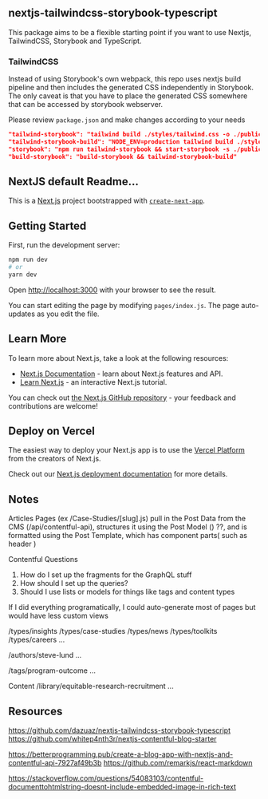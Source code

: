 ## nextjs-tailwindcss-storybook-typescript

This package aims to be a flexible starting point if you want to use Nextjs, TailwindCSS, Storybook and TypeScript.

### TailwindCSS

Instead of using Storybook's own webpack, this repo uses nextjs build pipeline and then includes the generated CSS independently in Storybook.
The only caveat is that you have to place the generated CSS somewhere that can be accessed by storybook webserver.

Please review `package.json` and make changes according to your needs

```json
"tailwind-storybook": "tailwind build ./styles/tailwind.css -o ./public/storybook/tailwind.storybook.css",
"tailwind-storybook-build": "NODE_ENV=production tailwind build ./styles/tailwind.css -o ./storybook-static/storybook/tailwind.storybook.css",
"storybook": "npm run tailwind-storybook && start-storybook -s ./public -p 6006",
"build-storybook": "build-storybook && tailwind-storybook-build"
```

## NextJS default Readme...

This is a [Next.js](https://nextjs.org/) project bootstrapped with [`create-next-app`](https://github.com/vercel/next.js/tree/canary/packages/create-next-app).

## Getting Started

First, run the development server:

```bash
npm run dev
# or
yarn dev
```

Open [http://localhost:3000](http://localhost:3000) with your browser to see the result.

You can start editing the page by modifying `pages/index.js`. The page auto-updates as you edit the file.

## Learn More

To learn more about Next.js, take a look at the following resources:

- [Next.js Documentation](https://nextjs.org/docs) - learn about Next.js features and API.
- [Learn Next.js](https://nextjs.org/learn) - an interactive Next.js tutorial.

You can check out [the Next.js GitHub repository](https://github.com/vercel/next.js/) - your feedback and contributions are welcome!

## Deploy on Vercel

The easiest way to deploy your Next.js app is to use the [Vercel Platform](https://vercel.com/import?utm_medium=default-template&filter=next.js&utm_source=create-next-app&utm_campaign=create-next-app-readme) from the creators of Next.js.

Check out our [Next.js deployment documentation](https://nextjs.org/docs/deployment) for more details.


## Notes

Articles Pages (ex /Case-Studies/[slug].js) pull in the Post Data from the CMS (/api/contentful-api),
structures it using the Post Model () ??, and is formatted using the Post Template, which has component parts( such as header )

Contentful Questions
1. How do I set up the fragments for the GraphQL stuff
2. How should I set up the queries?
3. Should I use lists or models for things like tags and content types

If I did everything programatically, I could auto-generate most of pages but would have less custom views

/types/insights
/types/case-studies
/types/news
/types/toolkits
/types/careers
...

/authors/steve-lund
...

/tags/program-outcome
...

Content
/library/equitable-research-recruitment
...
## Resources

https://github.com/dazuaz/nextjs-tailwindcss-storybook-typescript
https://github.com/whitep4nth3r/nextjs-contentful-blog-starter

https://betterprogramming.pub/create-a-blog-app-with-nextjs-and-contentful-api-7927af49b3b
https://github.com/remarkjs/react-markdown

https://stackoverflow.com/questions/54083103/contentful-documenttohtmlstring-doesnt-include-embedded-image-in-rich-text